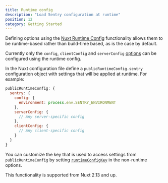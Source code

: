 ```yaml
---
title: Runtime config
description: "Load Sentry configuration at runtime"
position: 12
category: Getting Started
---
```


Defining options using the [Nuxt Runtime Config](https://nuxtjs.org/docs/2.x/configuration-glossary/configuration-runtime-config/) functionality allows them to be runtime-based rather than build-time based, as is the case by default.

Currently only the `config`, `clientConfig` and `serverConfig` [options](/sentry/options) can be configured using the runtime config.

In the Nuxt configuration file define a `publicRuntimeConfig.sentry` configuration object with settings that will be applied at runtime. For example:

```js [nuxt.config.js]
publicRuntimeConfig: {
  sentry: {
    config: {
      environment: process.env.SENTRY_ENVIRONMENT
    },
    serverConfig: {
      // Any server-specific config
    },
    clientConfig: {
      // Any client-specific config
    }
  }
}
```

You can customize the key that is used to access settings from `publicRuntimeConfig` by setting [`runtimeConfigKey`](/sentry/options#runtimeconfigkey) in the non-runtime options.

This functionality is supported from Nuxt 2.13 and up.
